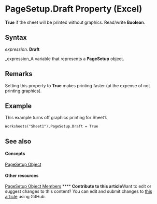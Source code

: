 
# PageSetup.Draft Property (Excel)

 **True** if the sheet will be printed without graphics. Read/write **Boolean**.


## Syntax

 _expression_. **Draft**

 _expression_A variable that represents a  **PageSetup** object.


## Remarks

Setting this property to  **True** makes printing faster (at the expense of not printing graphics).


## Example

This example turns off graphics printing for Sheet1.


```
Worksheets("Sheet1").PageSetup.Draft = True
```


## See also


#### Concepts


 [PageSetup Object](2fd22df9-5987-f723-04a9-9a3f2e84ac81.md)
#### Other resources


 [PageSetup Object Members](feabe079-cb03-f560-6032-88f5585ec8a8.md)
****   **Contribute to this article**Want to edit or suggest changes to this content? You can edit and submit changes to  [this article](https://github.com/jhershey00/VBA_Excel_Test/OpenXMLCon/articles/133d474c-2058-7dd9-d10b-0e45d9b2f972.md) using GitHub.

